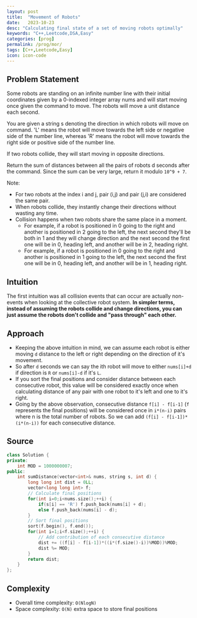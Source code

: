 ```yaml
---
layout: post
title:  "Movement of Robots"
date:   2023-10-23
desc: "Calculating final state of a set of moving robots optimally"
keywords: "C++,Leetcode,DSA,Easy"
categories: [prog]
permalink: /prog/mor/
tags: [C++,Leetcode,Easy]
icon: icon-code
---
```


## Problem Statement

Some robots are standing on an infinite number line with their initial coordinates given by a 0-indexed integer array nums and will start moving once given the command to move. The robots will move a unit distance each second.

You are given a string s denoting the direction in which robots will move on command. 'L' means the robot will move towards the left side or negative side of the number line, whereas 'R' means the robot will move towards the right side or positive side of the number line.

If two robots collide, they will start moving in opposite directions.

Return the sum of distances between all the pairs of robots d seconds after the command. Since the sum can be very large, return it modulo `10^9 + 7`.

Note:

* For two robots at the index i and j, pair (i,j) and pair (j,i) are considered the same pair.
* When robots collide, they instantly change their directions without wasting any time.
* Collision happens when two robots share the same place in a moment.
  * For example, if a robot is positioned in 0 going to the right and another is positioned in 2 going to the left, the next second they'll be both in 1 and they will change direction and the next second the first one will be in 0, heading left, and another will be in 2, heading right.
  * For example, if a robot is positioned in 0 going to the right and another is positioned in 1 going to the left, the next second the first one will be in 0, heading left, and another will be in 1, heading right.

## Intuition

The first intuition was all collision events that can occur are actually non-events when looking at the collective robot system. **In simpler terms, instead of assuming the robots collide and change directions, you can just assume the robots don't collide and "pass through" each other.**

## Approach

* Keeping the above intuition in mind, we can assume each robot is either moving `d` distance to the left or right depending on the direction of it's movement.
* So after `d` seconds we can say the ith robot will move to either `nums[i]+d` if direction is `R` or `nums[i]-d` if it's `L`.
* If you sort the final positions and consider distance between each consecutive robot, this value will be considered exactly once when calculating distance of any pair with one robot to it's left and one to it's right.
* Going by the above observation, consecutive distance `f[i] - f[i-1]` (`f` represents the final positions) will be considered once in `i*(n-i)` pairs where n is the total number of robots. So we can add `(f[i] - f[i-1])*(i*(n-i))` for each consecutive distance.

## Source

```c++
class Solution {
private:
    int MOD = 1000000007;
public:
    int sumDistance(vector<int>& nums, string s, int d) {
        long long int dist = 0LL;
        vector<long long int> f;
        // Calculate final positions
        for(int i=0;i<nums.size();++i) {
            if(s[i] == 'R') f.push_back(nums[i] + d);
            else f.push_back(nums[i] - d);
        }
        // Sort final positions
        sort(f.begin(), f.end());
        for(int i=1;i<f.size();++i) {
            // Add contribution of each consecutive distance
            dist += ((f[i] - f[i-1])*((i*(f.size()-i))%MOD))%MOD;
            dist %= MOD;
        }
        return dist;
    }
};
```

## Complexity

* Overall time complexity: `O(NlogN)`
* Space complexity: `O(N)` extra space to store final positions